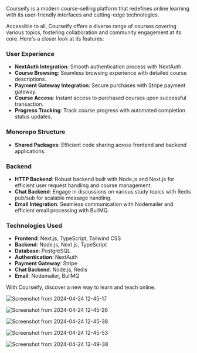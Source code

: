 Courseify is a modern course-selling platform that redefines online learning with its user-friendly interfaces and cutting-edge technologies.

Accessible to all, Courseify offers a diverse range of courses covering various topics, fostering collaboration and community engagement at its core. Here's a closer look at its features:

### User Experience
- **NextAuth Integration**: Smooth authentication process with NextAuth.
- **Course Browsing**: Seamless browsing experience with detailed course descriptions.
- **Payment Gateway Integration**: Secure purchases with Stripe payment gateway.
- **Course Access**: Instant access to purchased courses upon successful transaction.
- **Progress Tracking**: Track course progress with automated completion status updates.

### Monorepo Structure
- **Shared Packages**: Efficient code sharing across frontend and backend applications.

### Backend
- **HTTP Backend**: Robust backend built with Node.js and Next.js for efficient user request handling and course management.
- **Chat Backend**: Engage in discussions on various study topics with Redis pub/sub for scalable message handling.
- **Email Integration**: Seamless communication with Nodemailer and efficient email processing with BullMQ.

### Technologies Used
- **Frontend**: Next.js, TypeScript, Tailwind CSS
- **Backend**: Node.js, Next.js, TypeScript
- **Database**: PostgreSQL
- **Authentication**: NextAuth
- **Payment Gateway**: Stripe
- **Chat Backend**: Node.js, Redis
- **Email**: Nodemailer, BullMQ

With Courseify, discover a new way to learn and teach online.


![Screenshot from 2024-04-24 12-45-17](https://github.com/isakshamkumar/Courseify/assets/124489667/6f394219-f131-4e9b-861d-99f42fbbb532)

![Screenshot from 2024-04-24 12-45-26](https://github.com/isakshamkumar/Courseify/assets/124489667/36b321f6-cf99-42b1-95a7-51f0a72061a8)

![Screenshot from 2024-04-24 12-45-38](https://github.com/isakshamkumar/Courseify/assets/124489667/a0dbd2dc-2568-4e24-b958-37b3bcc9d8e3)

![Screenshot from 2024-04-24 12-45-53](https://github.com/isakshamkumar/Courseify/assets/124489667/b17538e0-2a74-4569-bc59-6f578107a9cd)

![Screenshot from 2024-04-24 12-49-38](https://github.com/isakshamkumar/Courseify/assets/124489667/dc036c20-5dba-4c45-8ffc-c267df40c77a)











